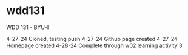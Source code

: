 # wdd131

WDD 131 - BYU-I

4-27-24 Cloned, testing push
4-27-24 Github page created
4-27-24 Homepage created
4-28-24 Complete through w02 learning activity 3
